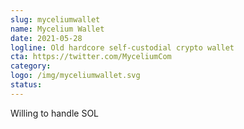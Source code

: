 ```yaml
---
slug: myceliumwallet
name: Mycelium Wallet
date: 2021-05-28
logline: Old hardcore self-custodial crypto wallet
cta: https://twitter.com/MyceliumCom
category: 
logo: /img/myceliumwallet.svg
status: 
---
```


Willing to handle SOL